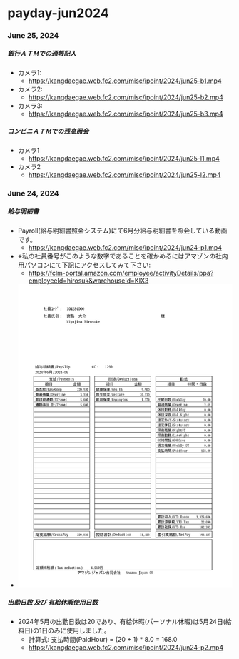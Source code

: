 # payday-jun2024

### June 25, 2024 

##### 銀行ＡＴＭでの通帳記入 
- カメラ1: 
  - https://kangdaegae.web.fc2.com/misc/ipoint/2024/jun25-b1.mp4
- カメラ2: 
  - https://kangdaegae.web.fc2.com/misc/ipoint/2024/jun25-b2.mp4
- カメラ3: 
  - https://kangdaegae.web.fc2.com/misc/ipoint/2024/jun25-b3.mp4

##### コンビニＡＴＭでの残高照会 
- カメラ1
  - https://kangdaegae.web.fc2.com/misc/ipoint/2024/jun25-l1.mp4
- カメラ2
  - https://kangdaegae.web.fc2.com/misc/ipoint/2024/jun25-l2.mp4

### June 24, 2024 

##### 給与明細書 
- Payroll(給与明細書照会システム)にて6月分給与明細書を照会している動画です。
  - https://kangdaegae.web.fc2.com/misc/ipoint/2024/jun24-p1.mp4
- ※私の社員番号がこのような数字であることを確かめるにはアマゾンの社内用パソコンにて下記にアクセスしてみて下さい: 
  - https://fclm-portal.amazon.com/employee/activityDetails/ppa?employeeId=hirosuk&warehouseId=KIX3
- ![jun2024](jun2024.jpg)

##### 出勤日数 及び 有給休暇使用日数 
- 2024年5月の出勤日数は20であり、有給休暇(パーソナル休暇)は5月24日(給料日)の1日のみに使用しました。
  - 計算式: 支払時間(PaidHour) = (20 + 1) * 8.0 = 168.0
  - https://kangdaegae.web.fc2.com/misc/ipoint/2024/jun24-p2.mp4
